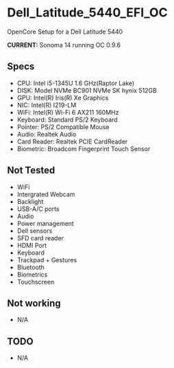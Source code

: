 # Dell_Latitude_5440_EFI_OC

OpenCore Setup for a Dell Latitude 5440

**CURRENT:** Sonoma 14 running OC 0.9.6

## Specs

- CPU: Intel i5-1345U 1.6 GHz(Raptor Lake)
- DISK: Model	NVMe BC901 NVMe SK hynix 512GB
- GPU: Intel(R) Iris(R) Xe Graphics
- NIC: Intel(R) I219-LM
- WiFi: Intel(R) Wi-Fi 6 AX211 160MHz
- Keyboard: Standard PS/2 Keyboard
- Pointer: PS/2 Compatible Mouse
- Audio: Realtek Audio
- Card Reader: Realtek PCIE CardReader
- Biometric: Broadcom Fingerprint Touch Sensor

## Not Tested

- WiFi
- Intergrated Webcam
- Backlight
- USB-A/C ports
- Audio
- Power management
- Dell sensors
- SFD card reader
- HDMI Port
- Keyboard
- Trackpad + Gestures
- Bluetooth
- Biometrics
- Touchscreen

## Not working

- N/A

## TODO

- N/A
